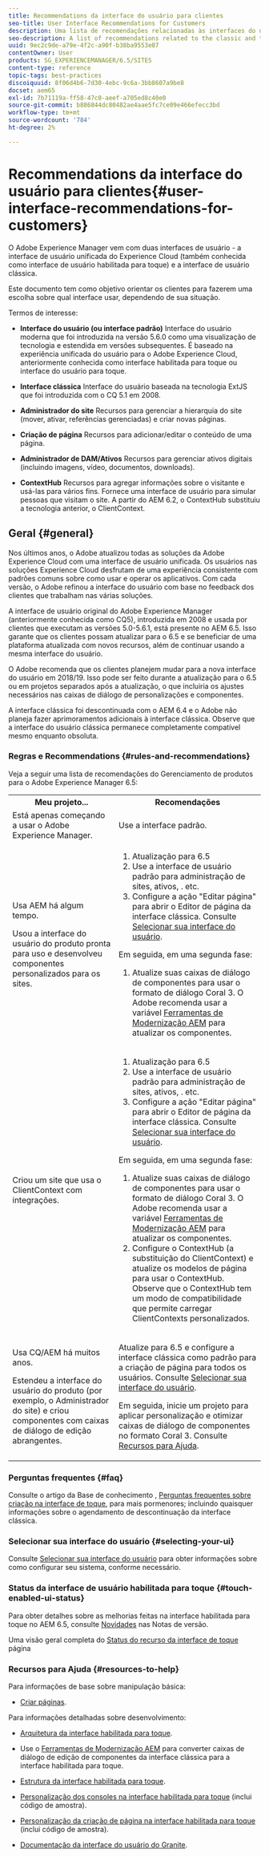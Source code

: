 ```yaml
---
title: Recommendations da interface do usuário para clientes
seo-title: User Interface Recommendations for Customers
description: Uma lista de recomendações relacionadas às interfaces do usuário clássica e otimizada para toque.
seo-description: A list of recommendations related to the classic and touch-optimized user interfaces.
uuid: 9ec2c9de-a79e-4f2c-a90f-b38ba9553e07
contentOwner: User
products: SG_EXPERIENCEMANAGER/6.5/SITES
content-type: reference
topic-tags: best-practices
discoiquuid: 8f06d4b6-7d30-4ebc-9c6a-3bb8607a9be8
docset: aem65
exl-id: 7b71119a-ff58-47c0-aeef-a705ed8c40e0
source-git-commit: b886844dc80482ae4aae5fc7ce09e466efecc3bd
workflow-type: tm+mt
source-wordcount: '784'
ht-degree: 2%

---
```


# Recommendations da interface do usuário para clientes{#user-interface-recommendations-for-customers}

O Adobe Experience Manager vem com duas interfaces de usuário - a interface de usuário unificada do Experience Cloud (também conhecida como interface de usuário habilitada para toque) e a interface de usuário clássica.

Este documento tem como objetivo orientar os clientes para fazerem uma escolha sobre qual interface usar, dependendo de sua situação.

Termos de interesse:

* **Interface do usuário (ou interface padrão)**
Interface do usuário moderna que foi introduzida na versão 5.6.0 como uma visualização de tecnologia e estendida em versões subsequentes. É baseado na experiência unificada do usuário para o Adobe Experience Cloud, anteriormente conhecida como interface habilitada para toque ou interface do usuário para toque.

* **Interface clássica**
Interface do usuário baseada na tecnologia ExtJS que foi introduzida com o CQ 5.1 em 2008.

* **Administrador do site**
Recursos para gerenciar a hierarquia do site (mover, ativar, referências gerenciadas) e criar novas páginas.

* **Criação de página**
Recursos para adicionar/editar o conteúdo de uma página.

* **Administrador de DAM/Ativos**
Recursos para gerenciar ativos digitais (incluindo imagens, vídeo, documentos, downloads).

* **ContextHub**
Recursos para agregar informações sobre o visitante e usá-las para vários fins. Fornece uma interface de usuário para simular pessoas que visitam o site. A partir do AEM 6.2, o ContextHub substituiu a tecnologia anterior, o ClientContext.

## Geral {#general}

Nos últimos anos, o Adobe atualizou todas as soluções da Adobe Experience Cloud com uma interface de usuário unificada. Os usuários nas soluções Experience Cloud desfrutam de uma experiência consistente com padrões comuns sobre como usar e operar os aplicativos. Com cada versão, o Adobe refinou a interface do usuário com base no feedback dos clientes que trabalham nas várias soluções.

A interface de usuário original do Adobe Experience Manager (anteriormente conhecida como CQ5), introduzida em 2008 e usada por clientes que executam as versões 5.0-5.6.1, está presente no AEM 6.5. Isso garante que os clientes possam atualizar para o 6.5 e se beneficiar de uma plataforma atualizada com novos recursos, além de continuar usando a mesma interface do usuário.

O Adobe recomenda que os clientes planejem mudar para a nova interface do usuário em 2018/19. Isso pode ser feito durante a atualização para o 6.5 ou em projetos separados após a atualização, o que incluiria os ajustes necessários nas caixas de diálogo de personalizações e componentes.

A interface clássica foi descontinuada com o AEM 6.4 e o Adobe não planeja fazer aprimoramentos adicionais à interface clássica. Observe que a interface do usuário clássica permanece completamente compatível mesmo enquanto obsoluta.

### Regras e Recommendations {#rules-and-recommendations}

Veja a seguir uma lista de recomendações do Gerenciamento de produtos para o Adobe Experience Manager 6.5:

<table>
 <tbody>
  <tr>
   <th>Meu projeto...</th>
   <th>Recomendações</th>
  </tr>
  <tr>
   <td>Está apenas começando a usar o Adobe Experience Manager.</td>
   <td>Use a interface padrão.</td>
  </tr>
  <tr>
   <td><p>Usa AEM há algum tempo.</p> <p>Usou a interface do usuário do produto pronta para uso e desenvolveu componentes personalizados para os sites.<br /> </p> </td>
   <td>
    <ol>
     <li>Atualização para 6.5</li>
     <li>Use a interface de usuário padrão para administração de sites, ativos, . etc.<br /> </li>
     <li>Configure a ação "Editar página" para abrir o Editor de página da interface clássica. Consulte <a href="#selecting-your-ui">Selecionar sua interface do usuário</a>.</li>
    </ol> <p>Em seguida, em uma segunda fase:</p>
    <ol>
     <li>Atualize suas caixas de diálogo de componentes para usar o formato de diálogo Coral 3. O Adobe recomenda usar a variável <a href="/help/sites-developing/modernization-tools.md">Ferramentas de Modernização AEM</a> para atualizar os componentes.</li>
    </ol> </td>
  </tr>
  <tr>
   <td>Criou um site que usa o ClientContext com integrações.<br /> </td>
   <td>
    <ol>
     <li>Atualização para 6.5</li>
     <li>Use a interface de usuário padrão para administração de sites, ativos, . etc.</li>
     <li>Configure a ação "Editar página" para abrir o Editor de página da interface clássica. Consulte <a href="#selecting-your-ui">Selecionar sua interface do usuário</a>.</li>
    </ol> <p>Em seguida, em uma segunda fase:</p>
    <ol>
     <li>Atualize suas caixas de diálogo de componentes para usar o formato de diálogo Coral 3. O Adobe recomenda usar a variável <a href="/help/sites-developing/modernization-tools.md">Ferramentas de Modernização AEM</a> para atualizar os componentes.</li>
     <li>Configure o ContextHub (a substituição do ClientContext) e atualize os modelos de página para usar o ContextHub. Observe que o ContextHub tem um modo de compatibilidade que permite carregar ClientContexts personalizados.</li>
    </ol> </td>
  </tr>
  <tr>
   <td><p>Usa CQ/AEM há muitos anos.</p> <p>Estendeu a interface do usuário do produto (por exemplo, o Administrador do site) e criou componentes com caixas de diálogo de edição abrangentes.</p> </td>
   <td><p>Atualize para 6.5 e configure a interface clássica como padrão para a criação de página para todos os usuários. Consulte <a href="#selecting-your-ui">Selecionar sua interface do usuário</a>.</p> <p>Em seguida, inicie um projeto para aplicar personalização e otimizar caixas de diálogo de componentes no formato Coral 3. Consulte <a href="#resources-to-help">Recursos para Ajuda</a>.<br /> </p> </td>
  </tr>
 </tbody>
</table>

### Perguntas frequentes {#faq}

Consulte o artigo da Base de conhecimento , [Perguntas frequentes sobre criação na interface de toque](https://helpx.adobe.com/experience-manager/kb/index/touchui_faq.html), para mais pormenores; incluindo quaisquer informações sobre o agendamento de descontinuação da interface clássica.

### Selecionar sua interface do usuário {#selecting-your-ui}

Consulte [Selecionar sua interface do usuário](/help/sites-authoring/select-ui.md) para obter informações sobre como configurar seu sistema, conforme necessário.

### Status da interface de usuário habilitada para toque {#touch-enabled-ui-status}

Para obter detalhes sobre as melhorias feitas na interface habilitada para toque no AEM 6.5, consulte [Novidades](/help/release-notes/release-notes.md#what-s-new) nas Notas de versão.

Uma visão geral completa do [Status do recurso da interface de toque](/help/release-notes/touch-ui-features-status.md) página

### Recursos para Ajuda {#resources-to-help}

Para informações de base sobre manipulação básica:

* [Criar páginas](/help/sites-authoring/page-authoring.md).

Para informações detalhadas sobre desenvolvimento:

* [Arquitetura da interface habilitada para toque](/help/sites-developing/touch-ui-concepts.md).
* Use o [Ferramentas de Modernização AEM](/help/sites-developing/modernization-tools.md) para converter caixas de diálogo de edição de componentes da interface clássica para a interface habilitada para toque.

* [Estrutura da interface habilitada para toque](/help/sites-developing/touch-ui-structure.md).

* [Personalização dos consoles na interface habilitada para toque](/help/sites-developing/customizing-consoles-touch.md) (inclui código de amostra).

* [Personalização da criação de página na interface habilitada para toque](/help/sites-developing/customizing-page-authoring-touch.md) (inclui código de amostra).

* [Documentação da interface do usuário do Granite](https://helpx.adobe.com/experience-manager/6-5/sites/developing/using/reference-materials/granite-ui/api/index.html).
